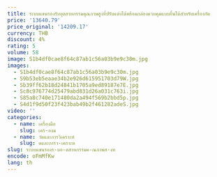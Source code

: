 ```yaml
---
title: ระบบแขนรองรับอุตสาหกรรมคุณภาพสูงที่ปรับแต่งได้พร้อมกล่องควบคุมแบบยื่นได้สําหรับเครื่องกัด
price: '13640.79'
price_original: '14209.17'
currency: THB
discount: 4%
rating: 5
volume: 58
image: S1b4df0cae8f64c87ab1c56a03b9e9c30m.jpg
images:
  - S1b4df0cae8f64c87ab1c56a03b9e9c30m.jpg
  - S9b53eb5eaae34b2e926d615951703d79W.jpg
  - Sb39ff62b18d24841b1705a9ed89187e7E.jpg
  - Sc8c976774d25479abd831d26a031c763i.jpg
  - S85a8c740e171480da2a494f569b2bbd5p.jpg
  - S4d1f9d50f23f423bab49b2f461282adeS.jpg
video: ''
categories:
  - name: เครื่องมือ
    slug: เคร-องม
  - name: วัดและการวิเคราะห์
    slug: ดและการว-เคราะห
slug: ระบบแขนรองร-บอ-ตสาหกรรมค-ณภาพส-งท
encode: oFmMfKw
lang: th
---
```

  